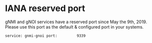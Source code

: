 # IANA reserved port

gNMI and gNOI services have a reserved port since May the 9th, 2019. Please use
this port as the default & configured port in your systems.

`
service: gnmi-gnoi
port:         9339
`
